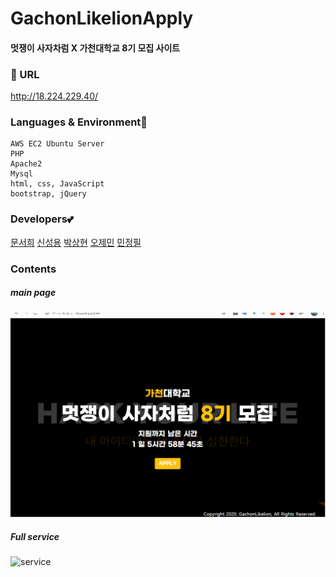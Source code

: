 # GachonLikelionApply
#### 멋쟁이 사자차럼 X 가천대학교 8기 모집 사이트

### 📍 URL
http://18.224.229.40/

### Languages & Environment🌱 
```
AWS EC2 Ubuntu Server
PHP
Apache2
Mysql
html, css, JavaScript
bootstrap, jQuery
```

### Developers💕
[문서희](https://github.com/MunSeoHee)
[신성용](https://github.com/SeongyongShin)
[박상현](https://github.com/BbakSsang)
[오제민](https://github.com/jasonoh22)
[민정필](https://github.com/feelwjd)
### Contents
##### main page
![index.html](./project03_2.gif)
##### Full service
![service](https://github.com/MunSeoHee/GachonLikelionApply/issues/19#issue-634321698)
